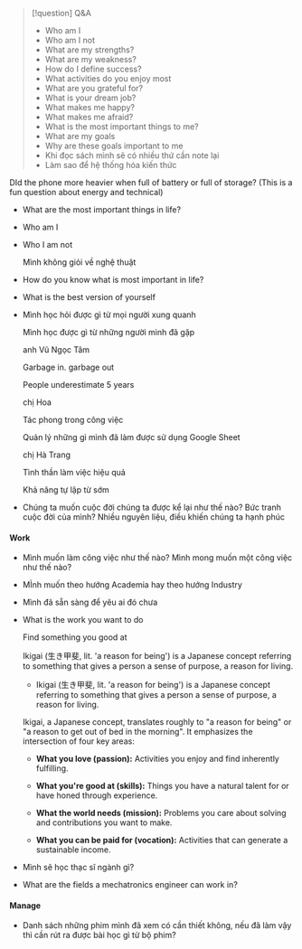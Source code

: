 > 	[!question] Q&A
> - Who am I
> - Who am I not
> - What are my strengths?
> - What are my weakness?
> - How do I define success?
> - What activities do you enjoy most
> - What are you grateful for?
> - What is your dream job?
> - What makes me happy?
> - What makes me afraid?
>- What is the most important things to me?
> - What are my goals
> - Why are these goals important to me
> - Khi đọc sách mình sẽ có nhiều thứ cần note lại
> - Làm sao để hệ thống hóa kiến thức

DId the phone more heavier when full of battery or full of storage? (This is a fun question about energy and technical)

- What are the most important things in life?
    
- Who am I
    
- Who I am not
    
    Mình không giỏi về nghệ thuật
    
- How do you know what is most important in life?
    
- What is the best version of yourself
    
- Mình học hỏi được gì từ mọi người xung quanh
    
    Mình học được gì từ những người mình đã gặp
    
    anh Vũ Ngọc Tâm
    
    Garbage in. garbage out
    
    People underestimate 5 years
    
    chị Hoa
    
    Tác phong trong công việc
    
    Quản lý những gì mình đã làm được sử dụng Google Sheet
    
    chị Hà Trang
    
    Tình thần làm việc hiệu quả
    
    Khả năng tự lập từ sớm
    
- Chúng ta muốn cuộc đời chúng ta được kể lại như thế nào? Bức tranh cuộc đời của mình? Nhiều nguyên liệu, điều khiến chúng ta hạnh phúc
    

#### Work

- Mình muốn làm công việc như thế nào? Mình mong muốn một công việc như thế nào?
    
- MÌnh muốn theo hướng Academia hay theo hướng Industry
    
- Mình đã sẵn sàng để yêu ai đó chưa
    
- What is the work you want to do
    
    Find something you good at
    
    Ikigai (生き甲斐, lit. 'a reason for being') is a Japanese concept referring to something that gives a person a sense of purpose, a reason for living.
    
    - Ikigai (生き甲斐, lit. 'a reason for being') is a Japanese concept referring to something that gives a person a sense of purpose, a reason for living.
    
    Ikigai, a Japanese concept, translates roughly to "a reason for being" or "a reason to get out of bed in the morning". It emphasizes the intersection of four key areas:
    
    - **What you love (passion):** Activities you enjoy and find inherently fulfilling.
        
    - **What you're good at (skills):** Things you have a natural talent for or have honed through experience.
        
    - **What the world needs (mission):** Problems you care about solving and contributions you want to make.
        
    - **What you can be paid for (vocation):** Activities that can generate a sustainable income.
        
- Mình sẽ học thạc sĩ ngành gì?
    
- What are the fields a mechatronics engineer can work in?
    

#### Manage

- Danh sách những phim mình đã xem có cần thiết không, nếu đã làm vậy thì cần rút ra được bài học gì từ bộ phim?